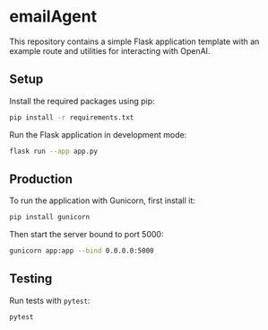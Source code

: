# emailAgent

This repository contains a simple Flask application template with an example route and utilities for interacting with OpenAI.

## Setup

Install the required packages using pip:

```bash
pip install -r requirements.txt
```

Run the Flask application in development mode:

```bash
flask run --app app.py
```

## Production

To run the application with Gunicorn, first install it:

```bash
pip install gunicorn
```

Then start the server bound to port 5000:

```bash
gunicorn app:app --bind 0.0.0.0:5000
```

## Testing

Run tests with `pytest`:

```bash
pytest
```
